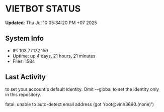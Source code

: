# VIETBOT STATUS
**Updated**: Thu Jul 10 05:34:20 PM +07 2025

## System Info
- IP: 103.77.172.150
- Uptime: up 4 days, 21 hours, 21 minutes
- Files: 1584

## Last Activity

to set your account's default identity.
Omit --global to set the identity only in this repository.

fatal: unable to auto-detect email address (got 'root@vinh3690.(none)')
